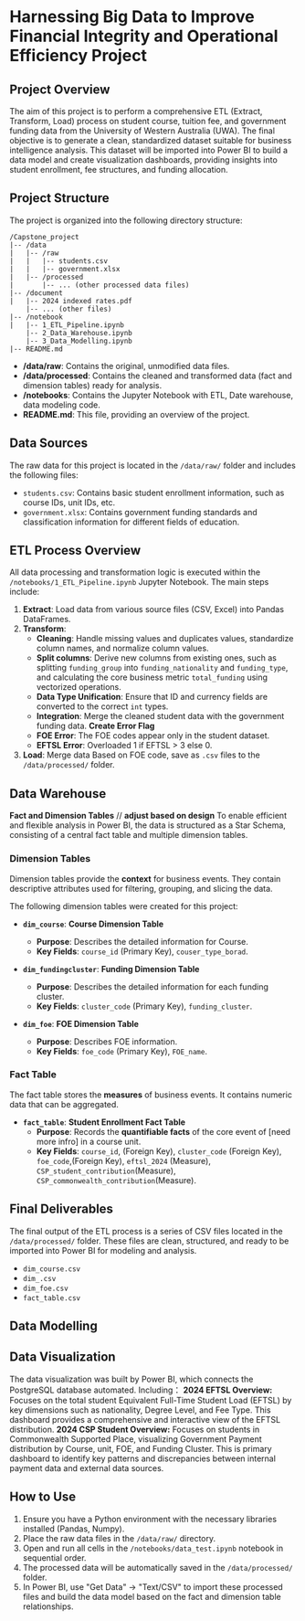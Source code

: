 # Harnessing Big Data to Improve Financial Integrity and Operational Efficiency Project

## Project Overview

The aim of this project is to perform a comprehensive ETL (Extract, Transform, Load) process on student course, tuition fee, and government funding data from the University of Western Australia (UWA). The final objective is to generate a clean, standardized dataset suitable for business intelligence analysis. This dataset will be imported into Power BI to build a data model and create visualization dashboards, providing insights into student enrollment, fee structures, and funding allocation.

## Project Structure

The project is organized into the following directory structure:

```
/Capstone_project
|-- /data
|   |-- /raw
|   |   |-- students.csv
|   |   |-- government.xlsx
|   |-- /processed
|       |-- ... (other processed data files)
|-- /document
|   |-- 2024 indexed rates.pdf
    |-- ... (other files)
|-- /notebook
|   |-- 1_ETL_Pipeline.ipynb
    |-- 2_Data_Warehouse.ipynb
    |-- 3_Data_Modelling.ipynb
|-- README.md
```

* **/data/raw**: Contains the original, unmodified data files.
* **/data/processed**: Contains the cleaned and transformed data (fact and dimension tables) ready for analysis.
* **/notebooks**: Contains the Jupyter Notebook with ETL, Date warehouse, data modeling code.
* **README.md**: This file, providing an overview of the project.

## Data Sources

The raw data for this project is located in the `/data/raw/` folder and includes the following files:

* `students.csv`: Contains basic student enrollment information, such as course IDs, unit IDs, etc.
* `government.xlsx`: Contains government funding standards and classification information for different fields of education.


## ETL Process Overview

All data processing and transformation logic is executed within the `/notebooks/1_ETL_Pipeline.ipynb` Jupyter Notebook. The main steps include:

1. **Extract**: Load data from various source files (CSV, Excel) into Pandas DataFrames.
2. **Transform**:
   * **Cleaning**: Handle missing values and duplicates values, standardize column names, and normalize column values.
   * **Split columns**: Derive new columns from existing ones, such as splitting `funding_group` into `funding_nationality` and `funding_type`, and calculating the core business metric `total_funding` using vectorized operations.
   * **Data Type Unification**: Ensure that ID and currency fields are converted to the correct `int` types.
   * **Integration**: Merge the cleaned student data with the government funding data.
   **Create Error Flag**
   * **FOE Error**: The FOE codes appear only in the student dataset.
   * **EFTSL Error**: Overloaded 1 if EFTSL > 3 else 0. 
3. **Load**: Merge data Based on FOE code, save as `.csv` files to the `/data/processed/` folder.

## Data Warehouse 

**Fact and Dimension Tables**
// **adjust based on design**
To enable efficient and flexible analysis in Power BI, the data is structured as a Star Schema, consisting of a central fact table and multiple dimension tables.

### Dimension Tables

Dimension tables provide the **context** for business events. They contain descriptive attributes used for filtering, grouping, and slicing the data.

The following dimension tables were created for this project:

* **`dim_course`**: **Course Dimension Table**
  * **Purpose**: Describes the detailed information for Course.
  * **Key Fields**: `course_id` (Primary Key), `couser_type_borad`.

* **`dim_fundingcluster`**: **Funding Dimension Table**
  * **Purpose**: Describes the detailed information for each funding cluster.
  * **Key Fields**: `cluster_code` (Primary Key), `funding_cluster`.

* **`dim_foe`**: **FOE Dimension Table**
  * **Purpose**: Describes FOE information.
  * **Key Fields**: `foe_code` (Primary Key), `FOE_name`.

### Fact Table

The fact table stores the **measures** of business events. It contains numeric data that can be aggregated.

* **`fact_table`**: **Student Enrollment Fact Table**
  * **Purpose**: Records the **quantifiable facts** of the core event of [need more infro] in a course unit.
  * **Key Fields**: `course_id`, (Foreign Key), `cluster_code` (Foreign Key), `foe_code`,(Foreign Key), `eftsl_2024` (Measure), `CSP_student_contribution`(Measure),
  `CSP_commonwealth_contribution`(Measure).

## Final Deliverables

The final output of the ETL process is a series of CSV files located in the `/data/processed/` folder. These files are clean, structured, and ready to be imported into Power BI for modeling and analysis.

* `dim_course.csv`
* `dim_.csv`
* `dim_foe.csv`
* `fact_table.csv`

## Data Modelling


## Data Visualization
The data visualization was built by Power BI, which connects the PostgreSQL database automated.
Including：
**2024 EFTSL Overview:** Focuses on the total student Equivalent Full-Time Student Load (EFTSL) by key dimensions such as nationality, Degree Level, and Fee Type. This dashboard provides a comprehensive and interactive view of the EFTSL distribution. 
**2024 CSP Student Overview:** Focuses on students in Commonwealth Supported Place, visualizing Government Payment distribution by Course, unit, FOE, and Funding Cluster. This is primary     dashboard to identify key patterns and discrepancies between internal payment data and external data sources.   

## How to Use

1. Ensure you have a Python environment with the necessary libraries installed (Pandas, Numpy).
2. Place the raw data files in the `/data/raw/` directory.
3. Open and run all cells in the `/notebooks/data_test.ipynb` notebook in sequential order.
4. The processed data will be automatically saved in the `/data/processed/` folder.
5. In Power BI, use "Get Data" -> "Text/CSV" to import these processed files and build the data model based on the fact and dimension table relationships.


